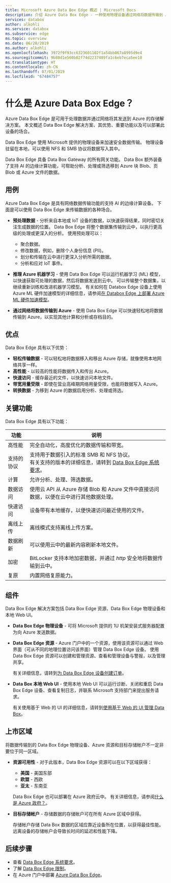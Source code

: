 ```yaml
---
title: Microsoft Azure Data Box Edge 概述 | Microsoft Docs
description: 介绍 Azure Data Box Edge - 一种使用物理设备通过网络将数据传输到 Azure 的存储解决方案。
services: databox
author: alkohli
ms.service: databox
ms.subservice: edge
ms.topic: overview
ms.date: 06/28/2019
ms.author: alkohli
ms.openlocfilehash: 3972f9f93cc6323601102f1a54bb067a8995d9e4
ms.sourcegitcommit: 9b80d1e560b02f74d2237489fa1c6eb7eca5ee10
ms.translationtype: HT
ms.contentlocale: zh-CN
ms.lasthandoff: 07/01/2019
ms.locfileid: "67484757"
---
```

# <a name="what-is-azure-data-box-edge"></a>什么是 Azure Data Box Edge？ 

Azure Data Box Edge 是可用于处理数据并通过网络将其发送到 Azure 的存储解决方案。 本文概述 Data Box Edge 解决方案、其优势、重要功能以及可以部署此设备的场合。 

Data Box Edge 使用 Microsoft 提供的物理设备来加速安全数据传输。 物理设备驻留在本地，可以使用 NFS 和 SMB 协议将数据写入其中。 

Data Box Edge 具备 Data Box Gateway 的所有网关功能。 Data Box 额外装备了支持 AI 的边缘计算功能，可帮助分析、处理或筛选移到 Azure 块 Blob、页 Blob 或 Azure 文件的数据。  

## <a name="use-cases"></a>用例

Azure Data Box Edge 是具有网络数据传输功能的支持 AI 的边缘计算设备。 下面是可以使用 Data Box Edge 来传输数据的各种场合。

- **预处理数据** - 分析来自本地或 IoT 设备的数据，以快速获得结果，同时密切关注生成数据的位置。 Data Box Edge 将整个数据集传输到云中，以执行更高级的处理或更深入的分析。  使用预处理可以： 

    - 聚合数据。
    - 修改数据，例如，删除个人身份信息 (PII)。
    - 划分和传输在云中进行更深入分析所需的数据。
    - 分析和应对 IoT 事件。 

- **推理 Azure 机器学习** - 使用 Data Box Edge 可以运行机器学习 (ML) 模型，以快速获取可处理的数据，然后将数据发送到云中。 可以传输整个数据集，以继续重新训练和改进机器学习模型。 有关如何在 Databox Edge 设备上使用 Azure ML 硬件加速模型的详细信息，请参阅[在 Databox Edge 上部署 Azure ML 硬件加速模型](https://docs.microsoft.com/azure/machine-learning/service/how-to-deploy-fpga-web-service#deploy-to-a-local-edge-server)。

- **通过网络将数据传输到 Azure** - 使用 Data Box Edge 可以快速轻松地将数据传输到 Azure，以实现其他计算和分析或存档目的。 

## <a name="benefits"></a>优点

Data Box Edge 具有以下优势：

- **轻松传输数据** - 可以轻松地将数据移入和移出 Azure 存储，就像使用本地网络共享一样。  
- **高性能** - 以较高的性能将数据传入和传出 Azure。 
- **快速访问** - 缓存最近的文件，以快速访问本地文件。  
- **带宽用量受限** - 即使在营业高峰期网络用量受限，也能将数据写入 Azure。  
- **转换数据** - 为移到 Azure 的数据启用分析、处理或筛选。

## <a name="key-capabilities"></a>关键功能

Data Box Edge 具有以下功能：

|功能 |说明  |
|---------|---------|
|高性能     | 完全自动化，高度优化的数据传输和带宽。|
|支持的协议     | 支持用于数据引入的标准 SMB 和 NFS 协议。 <br> 有关支持的版本的详细信息，请转到 [Data Box Edge 系统要求](data-box-edge-system-requirements.md)。|
|计算       |允许分析、处理、筛选数据。|
|数据访问     | 使用云 API 从 Azure 存储 Blob 和 Azure 文件中直接访问数据，以便在云中进行其他数据处理。|
|快速访问     | 设备带有本地缓存，以便快速访问最近使用的文件。|
|离线上传     | 离线模式支持离线上传方案。|
|数据刷新     | 可以使用云中的最新内容刷新本地文件。|
|加密    | BitLocker 支持本地加密数据，并通过 *http* 安全地将数据传输到云中。       |
|复原     | 内置网络复原能力。        |


## <a name="components"></a>组件

Data Box Edge 解决方案包括 Data Box Edge 资源、Data Box Edge 物理设备和本地 Web UI。

* **Data Box Edge 物理设备** - 可将 Microsoft 提供的 1U 机架安装式服务器配置为向 Azure 发送数据。 
    
* **Data Box Edge 资源** - Azure 门户中的一个资源，使用该资源可以通过 Web 界面（可从不同的地理位置访问该界面）管理 Data Box Edge 设备。 使用 Data Box Edge 资源可以创建和管理资源、查看和管理设备与警报，以及管理共享。  

    <!--![The Data Box Edge service in Azure portal](media/data-box-overview/data-box-Edge-service1.png)-->

    有关详细信息，请转到[为 Data Box Edge 设备创建订单](data-box-edge-deploy-prep.md#create-a-new-resource)。

* **Data Box 本地 Web UI** - 使用本地 Web UI 可以运行诊断、关闭和重启 Data Box Edge 设备、查看复制日志，并联系 Microsoft 支持部门来提出服务请求。

    <!--![The Data Box Edge local web UI](media/data-box-Edge-overview/data-box-Edge-local-web-ui.png)-->

    有关使用基于 Web 的 UI 的详细信息，请转到[使用基于 Web 的 UI 管理 Data Box](data-box-edge-manage-access-power-connectivity-mode.md)。


## <a name="region-availability"></a>上市区域

将数据传输到的 Data Box Edge 物理设备、Azure 资源和目标存储帐户不一定非要位于同一区域。

- **资源可用性** - 对于此版本，Data Box Edge 资源可以在以下区域获得：
    - **美国** - 美国东部
    - **欧盟** - 西欧
    - **亚太** - 东南亚
    
    Data Box Edge 也可以部署在 Azure 政府云中。 有关详细信息，请参阅[什么是 Azure 政府？](https://docs.microsoft.com/azure/azure-government/documentation-government-welcome)。
    
- **目标存储帐户** - 存储数据的存储帐户可在所有 Azure 区域中获得。 

    存储帐户存储 Data Box 数据的区域应靠近设备所在位置，以获得最佳性能。 远离设备的存储帐户会导致长时间的延迟和性能下降。 


## <a name="next-steps"></a>后续步骤

- 查看 [Data Box Edge 系统要求](data-box-edge-system-requirements.md)。
- 了解 [Data Box Edge 限制](data-box-edge-limits.md)。
- 在 Azure 门户中部署 [Azure Data Box Edge](data-box-edge-deploy-prep.md)。




